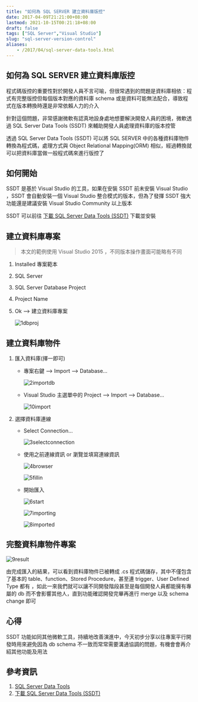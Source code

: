```yaml
---
title: "如何為 SQL SERVER 建立資料庫版控"
date: 2017-04-09T21:21:00+08:00
lastmod: 2021-10-15T00:21:18+08:00
draft: false
tags: ["SQL Server","Visual Studio"]
slug: "sql-server-version-control"
aliases:
    - /2017/04/sql-server-data-tools.html
---
```

## 如何為 SQL SERVER 建立資料庫版控

程式碼版控的重要性對於開發人員不言可喻，但很常遇到的問題是資料庫相依：程式有完整版控但每個版本對應的資料庫 schema 或是資料可能無法配合，導致程式在版本轉換時還是非常依賴人力的介入

針對這個問題，非常感謝微軟有認真地設身處地想要解決開發人員的困境，微軟透過 SQL Server Data Tools (SSDT) 來輔助開發人員處理資料庫的版本控管

透過 SQL Server Data Tools (SSDT) 可以將 SQL SERVER 中的各種資料庫物件轉換為程式碼，處理方式與 Object Relational Mapping(ORM) 相似，經過轉換就可以把資料庫當做一般程式碼來進行版控了

## 如何開始

SSDT 是基於 Visual Studio 的工具，如果在安裝 SSDT 前未安裝 Visual Studio ，SSDT 會自動安裝一個 Visual Studio 整合模式的版本，但為了發揮 SSDT 強大功能還是建議安裝 Visual Studio Community 以上版本

SSDT 可以前往 [下載 SQL Server Data Tools (SSDT)](https://msdn.microsoft.com/library/mt204009.aspx) 下載並安裝

## 建立資料庫專案

> 本文的範例使用 Visual Studio 2015 ，不同版本操作畫面可能略有不同

1. Installed 專案範本
2. SQL Server
3. SQL Server Database Project
4. Project Name
5. Ok --> 建立資料庫專案

    ![1dbproj](https://cloud.githubusercontent.com/assets/3851540/24837568/8300bc50-1d69-11e7-9cd9-d6039de20bd7.png)

## 建立資料庫物件

1. 匯入資料庫(擇一即可)

    * 專案右鍵 --> Import --> Database...

        ![2importdb](https://cloud.githubusercontent.com/assets/3851540/24837569/8302c66c-1d69-11e7-99b5-fa459ac65702.png)

    * Visual Studio 主選單中的 Project --> Import --> Database...

        ![10import](https://cloud.githubusercontent.com/assets/3851540/24837567/8300722c-1d69-11e7-92d1-8f4166965f5d.png)

2. 選擇資料庫連線

    * Select Connection...

        ![3selectconnection](https://cloud.githubusercontent.com/assets/3851540/24837570/8321b982-1d69-11e7-9b2c-c409403588a3.png)

    * 使用之前連線資訊 or 瀏覽並填寫連線資訊

        ![4browser](https://cloud.githubusercontent.com/assets/3851540/24837571/8322802e-1d69-11e7-8a4c-72c40a15fc7e.png)

        ![5fillin](https://cloud.githubusercontent.com/assets/3851540/24837572/8324cf00-1d69-11e7-9967-e5b541034233.png)

    * 開始匯入

        ![6start](https://cloud.githubusercontent.com/assets/3851540/24837573/832799a6-1d69-11e7-9ab5-f9f14e9262f3.png)

        ![7importing](https://cloud.githubusercontent.com/assets/3851540/24837564/82fcc78a-1d69-11e7-9424-38097a87590d.png)

        ![8imported](https://cloud.githubusercontent.com/assets/3851540/24837566/82fe0d5c-1d69-11e7-9c49-c37b89137a96.png)

## 完整資料庫物件專案

![9result](https://cloud.githubusercontent.com/assets/3851540/24837565/82fdd846-1d69-11e7-9828-b2ea38ddbf14.png)

由完成匯入的結果，可以看到資料庫物件已被轉成 .cs 程式碼儲存，其中不僅包含了基本的 table、function、Stored Procedure，甚至連 trigger、User Defined Type 都有 ，如此一來我們就可以讓不同開發階段甚至是每個開發人員都能擁有專屬的 db 而不會影響其他人，直到功能確認開發完畢再進行 merge 以及 schema change 即可

## 心得

SSDT 功能如同其他微軟工具，持續地改善演進中，今天初步分享以往專案平行開發時用來避免因為 db schema 不一致而常常需要溝通協調的問題，有機會會再介紹其他功能及用法

## 參考資訊

1. [SQL Server Data Tools](https://msdn.microsoft.com/library/hh272686%28v=vs.103%29.aspx)
2. [下載 SQL Server Data Tools (SSDT)](https://msdn.microsoft.com/library/mt204009.aspx)
